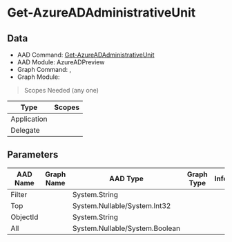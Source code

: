 # Get-AzureADAdministrativeUnit

> 

## Data

+ AAD Command: [Get-AzureADAdministrativeUnit](https://docs.microsoft.com/en-us/powershell/module/AzureADPreview/Get-AzureADAdministrativeUnit)
+ AAD Module: AzureADPreview
+ Graph Command: [](), []()
+ Graph Module: 

> Scopes Needed (any one)

|Type|Scopes|
|---|---|
|Application||
|Delegate||

## Parameters

|AAD Name|Graph Name|AAD Type|Graph Type|Infos|
|---|---|---|---|---|
|Filter||System.String|||
|Top||System.Nullable/System.Int32|||
|ObjectId||System.String|||
|All||System.Nullable/System.Boolean|||

